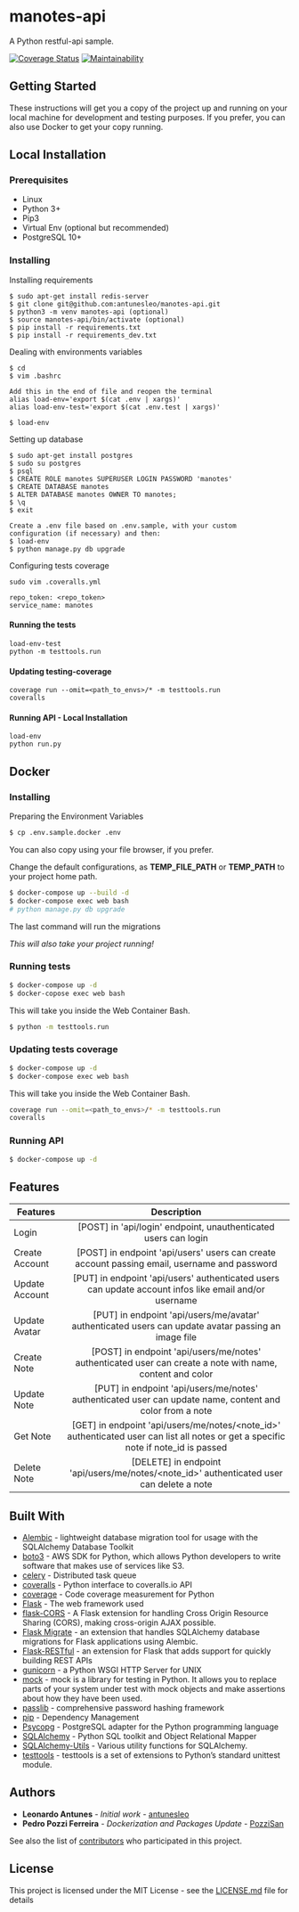 # manotes-api

A Python restful-api sample.

[![Coverage Status](https://coveralls.io/repos/github/antunesleo/manotes-api/badge.svg?branch=master)](https://coveralls.io/github/antunesleo/manotes-api?branch=master)
[![Maintainability](https://api.codeclimate.com/v1/badges/42b0f620dec82226efb2/maintainability)](https://codeclimate.com/github/antunesleo/manotes-api/maintainability)
## Getting Started

These instructions will get you a copy of the project up and running on your local machine for development and testing purposes.
If you prefer, you can also use Docker to get your copy running.

## Local Installation

### Prerequisites

* Linux
* Python 3+
* Pip3
* Virtual Env (optional but recommended)
* PostgreSQL 10+ 

### Installing

Installing requirements
```
$ sudo apt-get install redis-server
$ git clone git@github.com:antunesleo/manotes-api.git
$ python3 -m venv manotes-api (optional)
$ source manotes-api/bin/activate (optional)
$ pip install -r requirements.txt
$ pip install -r requirements_dev.txt
```
Dealing with environments variables

```
$ cd
$ vim .bashrc

Add this in the end of file and reopen the terminal
alias load-env='export $(cat .env | xargs)'
alias load-env-test='export $(cat .env.test | xargs)'

$ load-env
```

Setting up database
```
$ sudo apt-get install postgres
$ sudo su postgres
$ psql
$ CREATE ROLE manotes SUPERUSER LOGIN PASSWORD 'manotes'
$ CREATE DATABASE manotes
$ ALTER DATABASE manotes OWNER TO manotes;
$ \q
$ exit

Create a .env file based on .env.sample, with your custom configuration (if necessary) and then:
$ load-env
$ python manage.py db upgrade

```

Configuring tests coverage
```
sudo vim .coveralls.yml

repo_token: <repo_token>
service_name: manotes
```

#### Running the tests
```
load-env-test
python -m testtools.run
```

#### Updating testing-coverage
```
coverage run --omit=<path_to_envs>/* -m testtools.run
coveralls
```

#### Running API - Local Installation
```
load-env
python run.py
```

## Docker

### Installing

Preparing the Environment Variables

```bash
$ cp .env.sample.docker .env
```

You can also copy using your file browser, if you prefer.

Change the default configurations, as **TEMP_FILE_PATH** or **TEMP_PATH** to your project home path.

```bash
$ docker-compose up --build -d
$ docker-compose exec web bash
# python manage.py db upgrade
```

The last command will run the migrations

*This will also take your project running!*

### Running tests

```bash
$ docker-compose up -d
$ docker-copose exec web bash
```

This will take you inside the Web Container Bash.

```bash
$ python -m testtools.run
```

### Updating tests coverage
```bash
$ docker-compose up -d
$ docker-compose exec web bash
```

This will take you inside the Web Container Bash.

```bash
coverage run --omit=<path_to_envs>/* -m testtools.run
coveralls
```

### Running API
```bash
$ docker-compose up -d
```

## Features
| Features        | Description   |
| -------------   |:-------------:| 
| Login | [POST] in 'api/login' endpoint, unauthenticated users can login |
| Create Account  | [POST] in endpoint 'api/users' users can create account passing email, username and password| 
| Update Account  | [PUT] in endpoint 'api/users' authenticated users can update account infos like email and/or username| 
| Update Avatar   | [PUT] in endpoint 'api/users/me/avatar' authenticated users can update avatar passing an image file|
| Create Note     | [POST] in endpoint 'api/users/me/notes' authenticated user can create a note with name, content and color |
| Update Note     | [PUT] in endpoint 'api/users/me/notes' authenticated user can update name, content and color from a note|
| Get Note        | [GET] in endpoint 'api/users/me/notes/<note_id>' authenticated user can list all notes or get a specific note if note_id is passed |
| Delete Note     | [DELETE] in endpoint 'api/users/me/notes/<note_id>' authenticated user can delete a note |


## Built With

* [Alembic](http://alembic.zzzcomputing.com/en/latest/) - lightweight database migration tool for usage with the SQLAlchemy Database Toolkit
* [boto3](https://pypi.org/project/boto3/) - AWS SDK for Python, which allows Python developers to write software that makes use of services like S3.
* [celery](https://pypi.org/project/celery/) - Distributed task queue
* [coveralls](https://pypi.org/project/python-coveralls/) - Python interface to coveralls.io API
* [coverage](https://pypi.org/project/coverage/) - Code coverage measurement for Python
* [Flask](http://flask.pocoo.org/) - The web framework used
* [flask-CORS](https://flask-cors.readthedocs.io/en/latest/) - A Flask extension for handling Cross Origin Resource Sharing (CORS), making cross-origin AJAX possible.
* [Flask Migrate](https://flask-migrate.readthedocs.io/en/latest/) - an extension that handles SQLAlchemy database migrations for Flask applications using Alembic.
* [Flask-RESTful](https://flask-restful.readthedocs.io/en/latest/) - an extension for Flask that adds support for quickly building REST APIs
* [gunicorn](https://pypi.org/search/?q=gunicorn) - a Python WSGI HTTP Server for UNIX
* [mock](https://pypi.org/project/mock/) - mock is a library for testing in Python. It allows you to replace parts of your system under test with mock objects and make assertions about how they have been used.
* [passlib](https://pypi.org/project/passlib/) - comprehensive password hashing framework
* [pip](https://pypi.org/project/pip/) - Dependency Management
* [Psycopg](http://initd.org/psycopg/) - PostgreSQL adapter for the Python programming language
* [SQLAlchemy](https://www.sqlalchemy.org/) - Python SQL toolkit and Object Relational Mapper
* [SQLAlchemy-Utils](https://pypi.org/project/SQLAlchemy-Utils/) - Various utility functions for SQLAlchemy.
* [testtools](http://testtools.readthedocs.io/en/latest/for-test-authors.html) - testtools is a set of extensions to Python’s standard unittest module.

## Authors

* **Leonardo Antunes** - *Initial work* - [antunesleo](https://github.com/antunesleo)
* **Pedro Pozzi Ferreira** - *Dockerization and Packages Update* - [PozziSan](https://github.com/PozziSan)


See also the list of [contributors](https://github.com/antunesleo/manotes-api/contributors) who participated in this project.

## License

This project is licensed under the MIT License - see the [LICENSE.md](LICENSE.md) file for details
